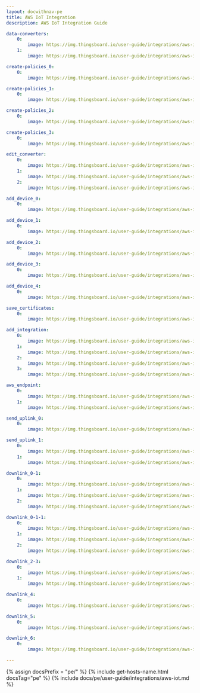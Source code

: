 ```yaml
---
layout: docwithnav-pe
title: AWS IoT Integration
description: AWS IoT Integration Guide

data-converters:
    0:
        image: https://img.thingsboard.io/user-guide/integrations/aws-iot/add_uplink.png
    1:
        image: https://img.thingsboard.io/user-guide/integrations/aws-iot/create_uplink.png

create-policies_0:
    0:
        image: https://img.thingsboard.io/user-guide/integrations/aws-iot/create_policies_0.png

create-policies_1:
    0:
        image: https://img.thingsboard.io/user-guide/integrations/aws-iot/create_policies_1.png

create-policies_2:
    0:
        image: https://img.thingsboard.io/user-guide/integrations/aws-iot/create_policies_2.png

create-policies_3:
    0:
        image: https://img.thingsboard.io/user-guide/integrations/aws-iot/create_policies_3.png

edit_converter:
    0:
        image: https://img.thingsboard.io/user-guide/integrations/aws-iot/edit_converter_0.png
    1:
        image: https://img.thingsboard.io/user-guide/integrations/aws-iot/edit_converter_1.png
    2:
        image: https://img.thingsboard.io/user-guide/integrations/aws-iot/edit_converter_2.png

add_device_0:
    0:
        image: https://img.thingsboard.io/user-guide/integrations/aws-iot/add_device_0.png

add_device_1:
    0:
        image: https://img.thingsboard.io/user-guide/integrations/aws-iot/add_device_1.png

add_device_2:
    0:
        image: https://img.thingsboard.io/user-guide/integrations/aws-iot/add_device_2.png

add_device_3:
    0:
        image: https://img.thingsboard.io/user-guide/integrations/aws-iot/add_device_3.png

add_device_4:
    0:
        image: https://img.thingsboard.io/user-guide/integrations/aws-iot/add_device_4.png

save_certificates:
    0:
        image: https://img.thingsboard.io/user-guide/integrations/aws-iot/save_certificates.png

add_integration:
    0:
        image: https://img.thingsboard.io/user-guide/integrations/aws-iot/add_integration_0.png
    1:
        image: https://img.thingsboard.io/user-guide/integrations/aws-iot/add_integration_1.png
    2:
        image: https://img.thingsboard.io/user-guide/integrations/aws-iot/add_integration_2.png
    3:
        image: https://img.thingsboard.io/user-guide/integrations/aws-iot/add_integration_3.png

aws_endpoint:
    0:
        image: https://img.thingsboard.io/user-guide/integrations/aws-iot/aws_endpoint_0.png
    1:
        image: https://img.thingsboard.io/user-guide/integrations/aws-iot/aws_endpoint_1.png

send_uplink_0:
    0:
        image: https://img.thingsboard.io/user-guide/integrations/aws-iot/send_uplink_0.png

send_uplink_1:
    0:
        image: https://img.thingsboard.io/user-guide/integrations/aws-iot/send_uplink_1.png
    1:
        image: https://img.thingsboard.io/user-guide/integrations/aws-iot/send_uplink_2.png

downlink_0-1:
    0:
        image: https://img.thingsboard.io/user-guide/integrations/aws-iot/create-downlink-converter-tbel-1-pe.png
    1:
        image: https://img.thingsboard.io/user-guide/integrations/aws-iot/downlink_1.png
    2:
        image: https://img.thingsboard.io/user-guide/integrations/aws-iot/downlink_1(2).png

downlink_0-1-1:
    0:
        image: https://img.thingsboard.io/user-guide/integrations/aws-iot/create-downlink-converter-java-1-pe.png
    1:
        image: https://img.thingsboard.io/user-guide/integrations/aws-iot/downlink_1.png
    2:
        image: https://img.thingsboard.io/user-guide/integrations/aws-iot/downlink_1(2).png

downlink_2-3:
    0:
        image: https://img.thingsboard.io/user-guide/integrations/aws-iot/downlink_2.png
    1:
        image: https://img.thingsboard.io/user-guide/integrations/aws-iot/downlink_3.png

downlink_4:
    0:
        image: https://img.thingsboard.io/user-guide/integrations/aws-iot/downlink_4.png

downlink_5:
    0:
        image: https://img.thingsboard.io/user-guide/integrations/aws-iot/downlink_5.png

downlink_6:
    0:
        image: https://img.thingsboard.io/user-guide/integrations/aws-iot/downlink_6.png

---
```


{% assign docsPrefix = "pe/" %}
{% include get-hosts-name.html docsTag="pe" %}
{% include docs/pe/user-guide/integrations/aws-iot.md %}

